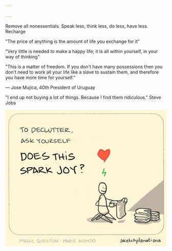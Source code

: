 ```yaml
---

---
```


Remove all nonessentials. Speak less, think less, do less, have less. Recharge

"The price of anything is the amount of life you exchange for it"

"Very little is needed to make a happy life; it is all within yourself, in your way of thinking"

"This is a matter of freedom. If you don't have many possessions then you don't need to work all your life like a slave to sustain them, and therefore you have more time for yourself.”

— Jose Mujica, 40th President of Uruguay

"I end up not buying a lot of things. Because I find them ridiculous." Steve Jobs 

![](/assets/static/img/does-this-spark-joy.jpeg)
